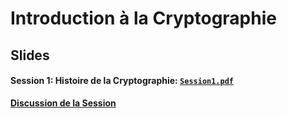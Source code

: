 # Introduction à la Cryptographie
## Slides

#### Session 1: Histoire de la Cryptographie: [`Session1.pdf`](https://github.com/kaepora/courscrypto/blob/master/slides/Session1.pdf)
**[Discussion de la Session](https://github.com/kaepora/courscrypto/issues/1)**
